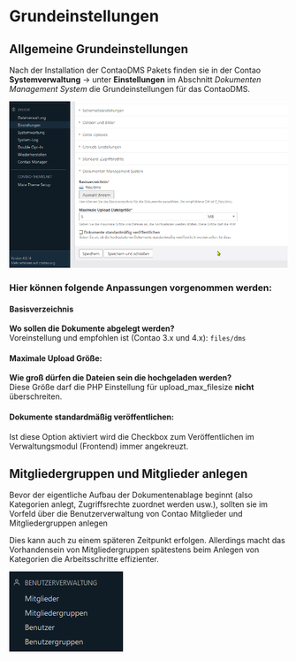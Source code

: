 # Grundeinstellungen

## Allgemeine Grundeinstellungen

Nach der Installation der ContaoDMS Pakets finden sie in der Contao **Systemverwaltung** → unter **Einstellungen** im Abschnitt *Dokumenten Management System* die Grundeinstellungen für das ContaoDMS.

![grundeinstellungen ContaoDMS](1-grundeinstellungen.png)

### Hier können folgende Anpassungen vorgenommen werden:

#### Basisverzeichnis

**Wo sollen die Dokumente abgelegt werden?**  
Voreinstellung und empfohlen ist (Contao 3.x und 4.x): `files/dms`

#### Maximale Upload Größe: 

**Wie groß dürfen die Dateien sein die hochgeladen werden?**  
Diese Größe darf die PHP Einstellung für upload_max_filesize **nicht** überschreiten.

#### Dokumente standardmäßig veröffentlichen:

Ist diese Option aktiviert wird die Checkbox zum Veröffentlichen im Verwaltungsmodul (Frontend) immer angekreuzt.

## Mitgliedergruppen und Mitglieder anlegen

Bevor der eigentliche Aufbau der Dokumentenablage beginnt (also Kategorien anlegt, Zugriffsrechte zuordnet werden usw.), sollten sie im Vorfeld über die Benutzerverwaltung von Contao Mitglieder und Mitgliedergruppen anlegen

Dies kann auch zu einem späteren Zeitpunkt erfolgen. Allerdings macht das Vorhandensein von Mitgliedergruppen spätestens beim Anlegen von Kategorien die Arbeitsschritte effizienter. 

![Screenshot Benutzerverwaltung](2-contao-user-management.png)
